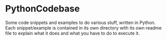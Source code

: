 # PythonCodebase

Some code snippets and examples to do various stuff, written in Python.
Each snippet/example is contained in its own directory with its own
readme file to explain what it does and what you have to do to
execute it.
